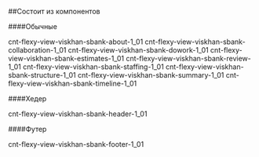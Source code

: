 ##Состоит из компонентов

####Обычные

cnt-flexy-view-viskhan-sbank-about-1_01
cnt-flexy-view-viskhan-sbank-collaboration-1_01
cnt-flexy-view-viskhan-sbank-dowork-1_01
cnt-flexy-view-viskhan-sbank-estimates-1_01
cnt-flexy-view-viskhan-sbank-review-1_01
cnt-flexy-view-viskhan-sbank-staffing-1_01
cnt-flexy-view-viskhan-sbank-structure-1_01
cnt-flexy-view-viskhan-sbank-summary-1_01
cnt-flexy-view-viskhan-sbank-timeline-1_01

####Хедер

cnt-flexy-view-viskhan-sbank-header-1_01

####Футер

cnt-flexy-view-viskhan-sbank-footer-1_01